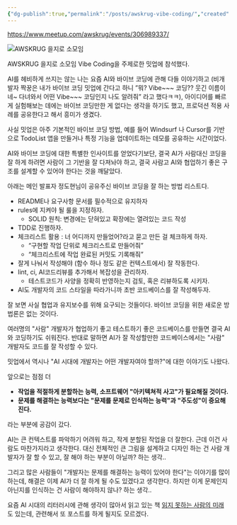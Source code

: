```yaml
---
{"dg-publish":true,"permalink":"/posts/awskrug-vibe-coding/","created":"2025-04-20","updated":"2025-04-20T21:55:00"}
---
```


https://www.meetup.com/awskrug/events/306989337/

![AWSKRUG 을지로 소모임](https://secure.meetupstatic.com/photos/event/8/3/8/6/highres_527073670.webp?w=750)

AWSKRUG 을지로 소모임 Vibe Coding을 주제로한 밋업에 참석했다. 

AI를 헤비하게 쓰지는 않는 나는 요즘 AI와 바이브 코딩에 관해 다들 이야기하고 (비개발자 짝꿍은 내가 바이브 코딩 밋업에 간다고 하니 ”뭐? Vibe~~~ 코딩?? 웃긴 이름이네~ 다녀와서 어떤 Vibe~~~ 코딩인지 나도 알려줘” 라고 했다ㅋㅋ), 아이디어를 빠르게 실험해보는 데에는 바이브 코딩만한 게 없다는 생각을 하기도 했고, 프로덕션 적용 사례를 공유한다고 해서 흥미가 생겼다.

사실 밋업은 아주 기본적인 바이브 코딩 방법, 예를 들어 Windsurf 나 Cursor를 기반으로 TodoList 앱을 만들거나 특정 기능을 업데이트하는 데모를 공유하는 시간이었다. 

AI와 바이브 코딩에 대한 특별한 인사이트를 얻었다기보단, 결국 AI가 사람대신 코딩을 잘 하게 하려면 사람이 그 기반을 잘 다져놔야 하고, 결국 사람고 AI와 협업하기 좋은 구조를 설계할 수 있어야 한다는 것을 깨달았다.

아래는 메인 발표자 정도현님이 공유주신 바이브 코딩을 잘 하는 방법 리스트다.

- README나 요구사항 문서를 필수적으로 유지하자
- rules에 지켜야 될 룰을 지정하자.
	- SOLID 원칙: 변경에는 닫혀있고 확장에는 열려있는 코드 작성
- TDD로 진행하자.
- 체크리스트 활용 : 너 어디까지 만들었어?라고 묻고 만든 걸 체크하게 하자.
	- “구현할 작업 단위로 체크리스트로 만들어줘”
	- “체크리스트에 작업 완료된 커밋도 기록해줘”
- 잘게 나눠서 작성해야 (함수 하나 정도 같은 컨텍스트에서) 잘 작동한다.
- lint, ci, AI코드리뷰를 추가해서 복잡성을 관리하자.
	- 테스트코드가 사양을 정확히 반영하는지 검토, 혹은 리뷰하도록 시키자.
-  AI도 개발자의 코드 스타일을 따라가니까 초반 코드베이스를 잘 작성해두자.

  
잘 보면 사실 협업과 유지보수를 위해 요구되는 것들이다. 바이브 코딩을 위한 새로운 방법론은 없는 것이다.

여러명의 "사람" 개발자가 협업하기 좋고 테스트하기 좋은 코드베이스를 만들면 결국 AI와 코딩하기도 쉬워진다. 반대로 말하면 AI가 잘 작성할만한 코드베이스에서는 "사람" 개발자도 코드를 잘 작성할 수 있다.

밋업에서 역시나 "AI 시대에 개발자는 어떤 개발자여야 할까?"에 대한 이야기도 나왔다.

앞으로는 점점 더
- **작업을 적절하게 분할하는 능력, 소프트웨어 "아키텍쳐적 사고"가 필요해질 것이다.**
- **문제를 해결하는 능력보다는 "문제를 문제로 인식하는 능력"과 "주도성"이 중요해진다.**

라는 부분에 공감이 갔다. 

AI는 큰 컨텍스트를 파악하기 어려워 하고, 작게 분할된 작업을 더 잘한다. 근데 이건 사람도 마찬가지라고 생각한다. 대신 전체적인 큰 그림을 설계하고 디자인 하는 건 사람 개발자가 잘 할 수 있고, 잘 해야 하는 부분이 아닐까? 하는 생각..

그리고 많은 사람들이 "개발자는 문제를 해결하는 능력이 있어야 한다"는 이야기를 많이 하는데, 해결은 이제 AI가 더 잘 하게 될 수도 있겠다고 생각한다. 하지만 이게 문제인지 아닌지를 인식하는 건 사람이 해야하지 않나? 하는 생각..

요즘 AI 시대의 리터러시에 관해 생각이 많아서 읽고 있는 책 [읽지 못하는 사람의 미래](https://product.kyobobook.co.kr/detail/S000214626114?utm_source=google&utm_medium=cpc&utm_campaign=googleSearch&gt_network=g&gt_keyword=&gt_target_id=aud-901091942354:dsa-1544589327323&gt_campaign_id=9979905549&gt_adgroup_id=132556570510&gad_source=1) 도 있는데, 관련해서 또 포스트를 하게 될지도 모르겠다.



